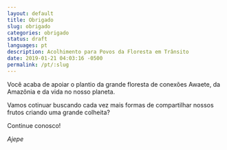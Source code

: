 ```yaml
---
layout: default
title: Obrigado
slug: obrigado
categories: obrigado
status: draft
languages: pt
description: Acolhimento para Povos da Floresta em Trânsito
date: 2019-01-21 04:03:16 -0500
permalink: /pt/:slug
---
```


Você acaba de apoiar o plantio da grande floresta de conexões Awaete, da Amazônia e da vida no nosso planeta.

Vamos cotinuar buscando cada vez mais formas de compartilhar nossos frutos criando uma grande colheita? 

Continue conosco!

*Ajepe*
